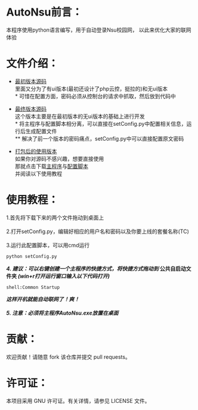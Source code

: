 # AutoNsu前言：

本程序使用python语言编写，用于自动登录Nsu校园网，
以此来优化大家的联网体验

# 文件介绍：

- [最初版本源码](./2022-11-9最初版)
<br>里面又分为了有ui版本(最初还设计了php云控，挺拉的)和无ui版本
<br>* 可惜在配置方面，密码必须从控制台的请求中抓取，然后放到代码中

- [最终版本源码](./2022-11-9最初版)
<br>这个版本主要是在最初版本的无ui版本的基础上进行开发
<br>* 将主程序与配置脚本相分离，可以直接在setConfig.py中配置相关信息，运行后生成配置文件
<br>** 解决了前一个版本的密码痛点，setConfig.py中可以直接配置原文密码

- [打包后的使用版本](./使用版本)
<br>如果你对源码不感兴趣，想要直接使用
<br>那就点击下载[主程序](./使用版本/AutoNsu.exe)与[配置脚本](./使用版本/setConfig.py)
<br>并阅读以下使用教程

# 使用教程：

1.首先将下载下来的两个文件拖动到桌面上
<br><br>
2.打开setConfig.py，编辑好相应的用户名和密码以及你要上线的套餐名称(TC)
<br><br>
3.运行此配置脚本，可以用cmd运行
<br>
```python
python setConfig.py
```
***4. 建议：可以右键创建一个主程序的快捷方式，将快捷方式拖动到* 公共自启动文件夹 *(win+r打开运行窗口输入以下代码打开)***
```shell
shell:Common Startup
```
***这样开机就能自动联网了！爽！***
<br><br>
***5. 注意：必须将主程序AutoNsu.exe放置在桌面***

# 贡献：

欢迎贡献！请随意 fork 该仓库并提交 pull requests。

# 许可证：

本项目采用 GNU 许可证。有关详情，请参见 LICENSE 文件。
